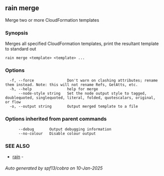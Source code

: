 ## rain merge

Merge two or more CloudFormation templates

### Synopsis

Merges all specified CloudFormation templates, print the resultant template to standard out

```
rain merge <template> <template> ...
```

### Options

```
  -f, --force               Don't warn on clashing attributes; rename them instead. Note: this will not rename Refs, GetAtts, etc.
  -h, --help                help for merge
      --node-style string   Set the node output style to tagged, doublequoted, singlequoted, literal, folded, quotescalars, original, or flow
  -o, --output string       Output merged template to a file
```

### Options inherited from parent commands

```
      --debug       Output debugging information
      --no-colour   Disable colour output
```

### SEE ALSO

* [rain](index.md)	 - 

###### Auto generated by spf13/cobra on 10-Jan-2025
